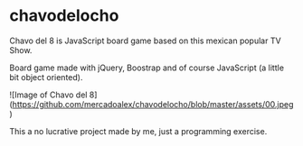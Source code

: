 # chavodelocho
Chavo del 8 is  JavaScript board game based on this mexican popular TV Show.

Board game made with jQuery, Boostrap and of course JavaScript (a little bit object oriented).

![Image of Chavo del 8]
(https://github.com/mercadoalex/chavodelocho/blob/master/assets/00.jpeg)

This a no lucrative project made by me, just a programming exercise.


